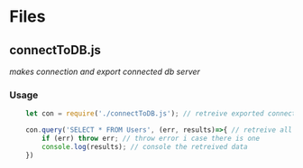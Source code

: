 # Files

## connectToDB.js

*makes connection and export connected db server*

### Usage

```javascript
    let con = require('./connectToDB.js'); // retreive exported connection

    con.query('SELECT * FROM Users', (err, results)=>{ // retreive all data from Users table and run callback
        if (err) throw err; // throw error i case there is one
        console.log(results); // console the retreived data
    })
```